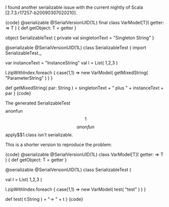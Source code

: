 I found another serializable issue with the current nightly of Scala [2.7.3.r17257-b20090307020210].

{code}
@serializable
@SerialVersionUID(1L)
final class VarModel[T]( getter: => T ) {
  def getObject: T = getter
}

object SerializableTest {
  private val singletonText = "Singleton String"
}

@serializable
@SerialVersionUID(1L)
class SerializableTest {
  import SerializableTest._
  
  var instanceText = "InstanceString"
  val l = List( 1,2,3 )
  
  l.zipWithIndex.foreach {
    case(1,1) => new VarModel( getMixedString( "ParameterString" ) )
  }

  def getMixedString( par: String ) = singletonText + " plus " + instanceText + par
}
{code}

The generated SerializableTest$$$$anonfun$$1$$$$anonfun$$apply$$1.class isn't serializable.


This is a shorter version to reproduce the problem:

{code}
@serializable
@SerialVersionUID(1L)
class VarModel[T]( getter: => T ) {
  def getObject: T = getter
}

@serializable
@SerialVersionUID(1L)
class SerializableTest {
  
  val l = List( 1,2,3 )
  
  l.zipWithIndex.foreach {
    case(1,1) => new VarModel( test( "test" ) )
  }

  def test( t:String ) = "-> " + t
}
{code}
